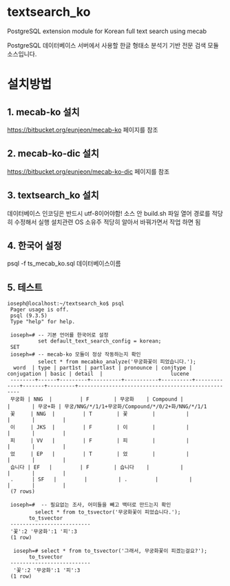 textsearch_ko
=============

PostgreSQL extension module for Korean full text search using mecab

PostgreSQL 데이터베이스 서버에서 사용할 한글 형태소 분석기 기반 전문 검색 모듈 소스입니다. 

# 설치방법

  
## 1. mecab-ko 설치
https://bitbucket.org/eunjeon/mecab-ko
페이지를 참조
## 2. mecab-ko-dic 설치
https://bitbucket.org/eunjeon/mecab-ko-dic
페이지를 참조
## 3. textsearch_ko 설치
데이터베이스 인코딩은 반드시 utf-8이어야함!
소스 안 build.sh 파일 열어 경로를 적당히 수정해서 실행
설치관련 OS 소유주 적당히 알아서 바꿔가면서 작업 하면 됨
## 4. 한국어 설정
 psql -f ts_mecab_ko.sql 데이터베이스이름
## 5. 테스트
```
ioseph@localhost:~/textsearch_ko$ psql
 Pager usage is off.
 psql (9.3.5)
 Type "help" for help.
 
 ioseph=# -- 기본 언어를 한국어로 설정
          set default_text_search_config = korean;
 SET
 ioseph=# -- mecab-ko 모듈이 정상 작동하는지 확인
          select * from mecabko_analyze('무궁화꽃이 피었습니다.');
  word  | type | part1st | partlast | pronounce | conjtype | conjugation | basic | detail  |                      lucene
 --------+------+---------+----------+-----------+----------+-------------+-------+---------+---------------------------------------------------
 무궁화 | NNG  |         | F        | 무궁화    | Compound |             |       | 무궁+화 | 무궁/NNG/*/1/1+무궁화/Compound/*/0/2+화/NNG/*/1/1
 꽃     | NNG  |         | T        | 꽃        |          |             |       |         |
 이     | JKS  |         | F        | 이        |          |             |       |         |
 피     | VV   |         | F        | 피        |          |             |       |         |
 었     | EP   |         | T        | 었        |          |             |       |         |
 습니다 | EF   |         | F        | 습니다    |          |             |       |         |
 .      | SF   |         |          | .         |          |             |       |         |
 (7 rows)
 
 ioseph=#  -- 필요없는 조사, 어미들을 빼고 백터로 만드는지 확인 
         select * from to_tsvector('무궁화꽃이 피었습니다.');
       to_tsvector
 --------------------------
 '꽃':2 '무궁화':1 '피':3
 (1 row)
 
  ioseph=# select * from to_tsvector('그래서, 무궁화꽃이 피겠는걸요?');
       to_tsvector
 --------------------------
  '꽃':2 '무궁화':1 '피':3
 (1 row)
```
